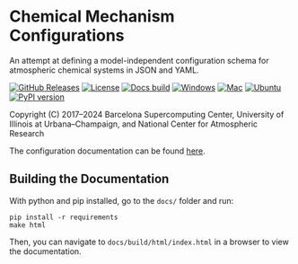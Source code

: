 # Chemical Mechanism Configurations

An attempt at defining a model-independent configuration schema for atmospheric chemical systems in JSON and YAML.

[![GitHub Releases](https://img.shields.io/github/release/ncar/MechanismConfiguration.svg)](https://github.com/ncar/MechanismConfiguration/releases)
[![License](https://img.shields.io/github/license/ncar/MechanismConfiguration.svg)](https://github.com/ncar/MechanismConfiguration/blob/master/LICENSE)
[![Docs build](https://github.com/ncar/MechanismConfiguration/actions/workflows/gh-pages.yml/badge.svg)](https://github.com/ncar/MechanismConfiguration/actions/workflows/gh-pages.yml)
[![Windows](https://github.com/ncar/MechanismConfiguration/actions/workflows/windows.yml/badge.svg)](https://github.com/ncar/MechanismConfiguration/actions/workflows/windows.yml)
[![Mac](https://github.com/ncar/MechanismConfiguration/actions/workflows/mac.yml/badge.svg)](https://github.com/ncar/MechanismConfiguration/actions/workflows/mac.yml)
[![Ubuntu](https://github.com/ncar/MechanismConfiguration/actions/workflows/ubuntu.yml/badge.svg)](https://github.com/ncar/MechanismConfiguration/actions/workflows/ubuntu.yml)
[![PyPI version](https://badge.fury.io/py/mechanism_configuration.svg)](https://pypi.org/p/mechanism_configuration)

Copyright (C) 2017&ndash;2024 Barcelona Supercomputing Center, University of Illinois at Urbana&ndash;Champaign, and National Center for Atmospheric Research

The configuration documentation can be found [here](https://ncar.github.io/MechanismConfiguration/).

## Building the Documentation

With python and pip installed, go to the `docs/` folder and run:
```
pip install -r requirements
make html
```

Then, you can navigate to `docs/build/html/index.html` in a browser to view the documentation.
